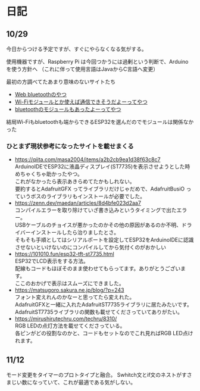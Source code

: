 # 日記

## 10/29
今日からつける予定ですが、すぐにやらなくなる気がする。

使用機器ですが、Raspberry Pi は今回つかうには過剰という判断で、Arduino を使う方針へ
（これに伴って使用言語はJavaからC言語へ変更）

最初の方調べてたあまり意味のないサイトたち
- [Web bluetoothのやつ](https://docs.leafony.com/docs/examples/advanced/1_p/basic/webbluetooth_iot/ "https://docs.leafony.com/docs/examples/advanced/1_p/basic/webbluetooth_iot/")
- [Wi-Fiモジュールとか使えば通信できそうだよーってやつ](https://burariweb.info/electronic-work/arduino-wifi-connection-esp01.html "https://burariweb.info/electronic-work/arduino-wifi-connection-esp01.html")
- [bluetoothのモジュールもあったよーってやつ](https://burariweb.info/electronic-work/arduino-bluetooth-module-hc05-hc06.html "https://burariweb.info/electronic-work/arduino-bluetooth-module-hc05-hc06.html")

結局Wi-Fiもbluetoothも端からできるESP32を選んだのでモジュールは関係なかった

### ひとまず現状参考になったサイトを載せまくる
- https://qiita.com/masa2004/items/a2b2cb9ea1d38f63c8c7  
  ArduinoIDEでESP32に液晶ディスプレイ(ST7735)を表示させようとした時めちゃくちゃ助かったやつ。  
  これがなかったら表示あきらめてたかもしれない。  
  要約するとAdafruitGFX ってライブラリだけじゃだめで、AdafruitBusiO っていうボスのライブラリもインストールが必要でした。
- https://zenn.dev/maedan/articles/8d4bfe023d2aa7  
  コンパイルエラーを取り除けていざ書き込みというタイミングで出たエラー。  
  USBケーブルのチョイスが悪かったのかその他の原因があるのか不明、ドライバーインストールしたら治りましたとさ。  
  そもそも手順としてはシリアルポートを設定してESP32をArduinoIDEに認識させないといけないのにコンパイルしてから気付くのがおかしい
- https://101010.fun/esp32-tft-st7735.html  
  ESP32でLCD表示をする方法。  
  配線もコードもほぼそのまま使わせてもらってます。ありがとうございます。  
  ここのおかげで表示はスムーズにできました。
- https://matsugoro.sakura.ne.jp/blog/?p=243  
  フォント変えれんのかなーと思ってたら変えれた。  
  AdafruitGFXと一緒に入れたAdafruitST7735ライブラリに居たみたいです。  
  AdafruitST7735ライブラリの関数も載せてくださっていてありがたい。  
- https://mirushirutechru.com/techru/8310/  
  RGB LEDの点灯方法を載せてくださっている。  
  各ピンがどの役割なのかと、コードもセットなのでこれ見ればRGB LED点けれます。


## 11/12
モード変更をタイマーのプロトタイプと融合。
Swhitch文とif文のネストがすさまじい数になっていて、これが最適である気がしない。
